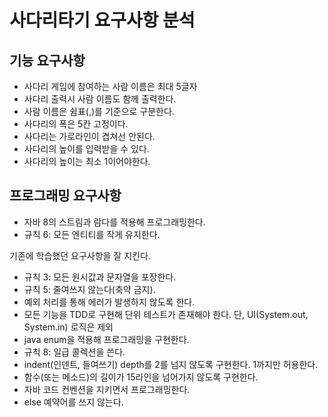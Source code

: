 # 사다리타기 요구사항 분석

## 기능 요구사항

- 사다리 게임에 참여하는 사람 이름은 최대 5글자
- 사다리 출력시 사람 이름도 함께 출력한다.
- 사람 이름은 쉼표(,)를 기준으로 구분한다.
- 사다리의 폭은 5칸 고정이다.
- 사다리는 가로라인이 겹쳐선 안된다.
- 사다리의 높이를 입력받을 수 있다.
- 사다리의 높이는 최소 1이어야한다.

## 프로그래밍 요구사항

- 자바 8의 스트림과 람다를 적용해 프로그래밍한다.
- 규칙 6: 모든 엔티티를 작게 유지한다.

기존에 학습했던 요구사항을 잘 지킨다.

- 규칙 3: 모든 원시값과 문자열을 포장한다.
- 규칙 5: 줄여쓰지 않는다(축약 금지).
- 예외 처리를 통해 에러가 발생하지 않도록 한다.
- 모든 기능을 TDD로 구현해 단위 테스트가 존재해야 한다. 단, UI(System.out, System.in) 로직은 제외
- java enum을 적용해 프로그래밍을 구현한다.
- 규칙 8: 일급 콜렉션을 쓴다.
- indent(인덴트, 들여쓰기) depth를 2를 넘지 않도록 구현한다. 1까지만 허용한다.
- 함수(또는 메소드)의 길이가 15라인을 넘어가지 않도록 구현한다.
- 자바 코드 컨벤션을 지키면서 프로그래밍한다.
- else 예약어를 쓰지 않는다.
